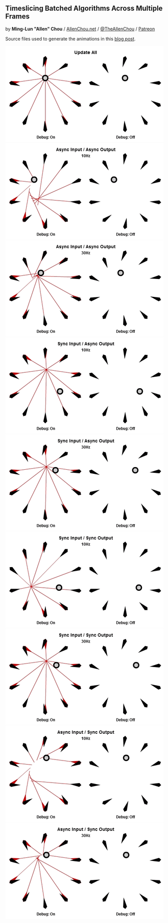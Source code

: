 ## Timeslicing Batched Algorithms Across Multiple Frames
by **Ming-Lun "Allen" Chou** / [AllenChou.net](http://AllenChou.net) / [@TheAllenChou](http://twitter.com/TheAllenChou) / [Patreon](https://www.patreon.com/TheAllenChou)

Source files used to generate the animations in this [blog post](http://allenchou.net/2017/03/timeslicing-batched-algorithms-across-multiple-frames/).

![update-all](/img/update-all.gif)
![async-input-async-output-10hz](/img/async-input-async-output-10hz.gif)
![async-input-async-output-10hz](/img/async-input-async-output-30hz.gif)
![sync-input-async-output-10hz](/img/sync-input-async-output-10hz.gif)
![sync-input-async-output-10hz](/img/sync-input-async-output-30hz.gif)
![sync-input-sync-output-10hz](/img/sync-input-sync-output-10hz.gif)
![sync-input-sync-output-10hz](/img/sync-input-sync-output-30hz.gif)
![async-input-sync-output-10hz](/img/async-input-sync-output-10hz.gif)
![async-input-sync-output-10hz](/img/async-input-sync-output-30hz.gif)
